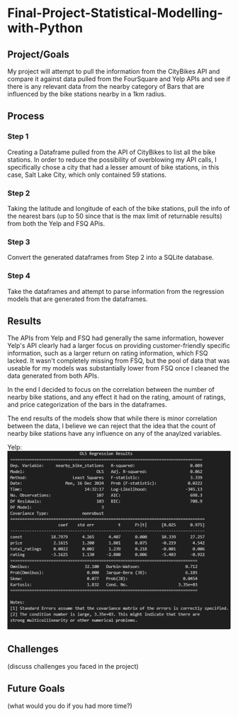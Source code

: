 # Final-Project-Statistical-Modelling-with-Python

## Project/Goals
My project will attempt to pull the information from the CityBikes API and compare it against data pulled from the FourSquare and Yelp APIs and see if there is any relevant data from the nearby category of Bars that are influenced by the bike stations nearby in a 1km radius.

## Process
### Step 1
Creating a Dataframe pulled from the API of CityBikes to list all the bike stations. In order to reduce the possibility of overblowing my API calls, I specifically chose a city that had a lesser amount of bike stations, in this case, Salt Lake City, which only contained 59 stations.
### Step 2
Taking the latitude and longitude of each of the bike stations, pull the info of the nearest bars (up to 50 since that is the max limit of returnable results) from both the Yelp and FSQ APis.
### Step 3
Convert the generated dataframes from Step 2 into a SQLite database.
### Step 4
Take the dataframes and attempt to parse information from the regression models that are generated from the dataframes.

## Results
The APIs from Yelp and FSQ had generally the same information, however Yelp's API clearly had a larger focus on providing customer-friendly specific information, such as a larger return on rating information, which FSQ lacked. It wasn't completely missing from FSQ, but the pool of data that was useable for my models was substantially lower from FSQ once I cleaned the data generated from both APIs.

In the end I decided to focus on the correlation between the number of nearby bike stations, and any effect it had on the rating, amount of ratings, and price categorization of the bars in the dataframes.

The end results of the models show that while there is minor correlation between the data, I believe we can reject that the idea that the count of nearby bike stations have any influence on any of the anaylzed variables.

Yelp:
![image](images/Yelp_Model.png)

## Challenges 
(discuss challenges you faced in the project)

## Future Goals
(what would you do if you had more time?)
